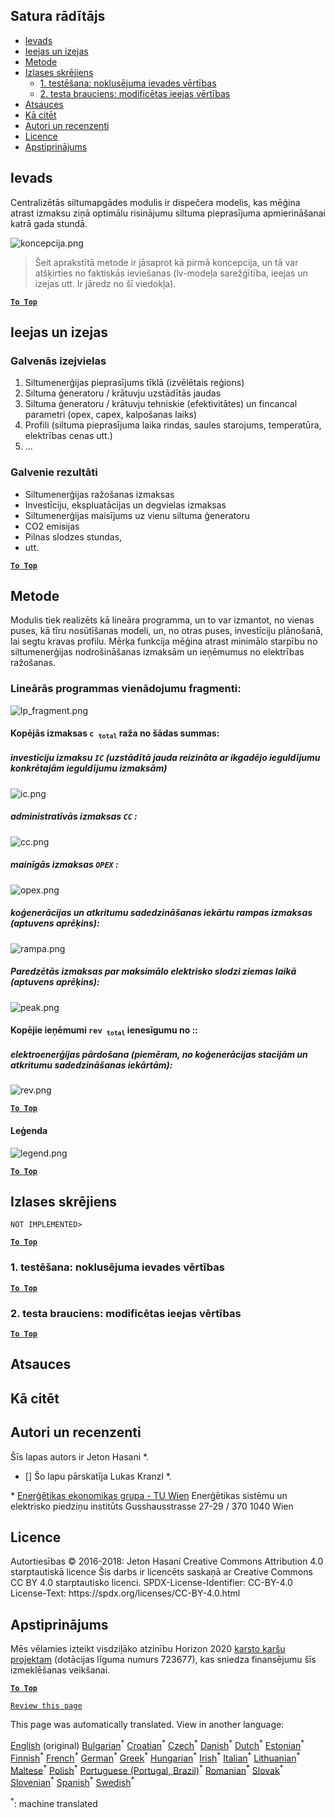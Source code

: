 <h2> Satura rādītājs </h2><ul><li> <a href="#introduction">Ievads</a> </li><li> <a href="#inputs-and-outputs">Ieejas un izejas</a> </li><li> <a href="#method">Metode</a> </li><li> <a href="#sample-run">Izlases skrējiens</a> <ul><li> <a href="#test-run-1-default-input-values">1. testēšana: noklusējuma ievades vērtības</a> </li><li> <a href="#test-run-2-modified-input-values">2. testa brauciens: modificētas ieejas vērtības</a> </li></ul></li><li> <a href="#references">Atsauces</a> </li><li> <a href="#how-to-cite">Kā citēt</a> </li><li> <a href="#authors-and-reviewers">Autori un recenzenti</a> </li><li> <a href="#license">Licence</a> </li><li> <a href="#acknowledgement">Apstiprinājums</a> </li></ul><h2> Ievads </h2><p> Centralizētās siltumapgādes modulis ir dispečera modelis, kas mēģina atrast izmaksu ziņā optimālu risinājumu siltuma pieprasījuma apmierināšanai katrā gada stundā. </p><p><img alt="koncepcija.png" src="https://github.com/HotMaps/hotmaps_wiki/blob/master/Images/dh_supply/concept.png"/></p><blockquote><p> Šeit aprakstītā metode ir jāsaprot kā pirmā koncepcija, un tā var atšķirties no faktiskās ieviešanas (lv-modeļa sarežģītība, ieejas un izejas utt. Ir jāredz no šī viedokļa). </p></blockquote><p><ins> <code><strong><a href="#table-of-contents">To Top</a></strong></code> </ins> </p><h2> Ieejas un izejas </h2><h3> Galvenās izejvielas </h3><ol><li> Siltumenerģijas pieprasījums tīklā (izvēlētais reģions) </li><li> Siltuma ģeneratoru / krātuvju uzstādītās jaudas </li><li> Siltuma ģeneratoru / krātuvju tehniskie (efektivitātes) un fincancal parametri (opex, capex, kalpošanas laiks) </li><li> Profili (siltuma pieprasījuma laika rindas, saules starojums, temperatūra, elektrības cenas utt.) </li><li> ... </li></ol><h3> Galvenie rezultāti </h3><ul><li> Siltumenerģijas ražošanas izmaksas </li><li> Investīciju, ekspluatācijas un degvielas izmaksas </li><li> Siltumenerģijas maisījums uz vienu siltuma ģeneratoru </li><li> CO2 emisijas </li><li> Pilnas slodzes stundas, </li><li> utt. </li></ul><p><ins> <code><strong><a href="#table-of-contents">To Top</a></strong></code> </ins> </p><h2> Metode </h2><p> Modulis tiek realizēts kā lineāra programma, un to var izmantot, no vienas puses, kā tīru nosūtīšanas modeli, un, no otras puses, investīciju plānošanā, lai segtu kravas profilu. Mērķa funkcija mēģina atrast minimālo starpību no siltumenerģijas nodrošināšanas izmaksām un ieņēmumus no elektrības ražošanas. </p><h3> Lineārās programmas vienādojumu fragmenti: </h3><p><img alt="lp_fragment.png" src="https://github.com/HotMaps/hotmaps_wiki/blob/master/Images/dh_supply/lp_fragment.png"/></p><h4> Kopējās izmaksas <code>c <sub>total</sub></code> raža no šādas summas: </h4><h5> investīciju izmaksu <code>IC</code> (uzstādītā jauda reizināta ar ikgadējo ieguldījumu konkrētajām ieguldījumu izmaksām) </h5><p><img alt="ic.png" src="https://github.com/HotMaps/hotmaps_wiki/blob/master/Images/dh_supply/ic.png"/></p><h5> administratīvās izmaksas <code>CC</code> : </h5><p><img alt="cc.png" src="https://github.com/HotMaps/hotmaps_wiki/blob/master/Images/dh_supply/cc.png"/></p><h5> mainīgās izmaksas <code>OPEX</code> : </h5><p><img alt="opex.png" src="https://github.com/HotMaps/hotmaps_wiki/blob/master/Images/dh_supply/opex.png"/></p><h5> koģenerācijas un atkritumu sadedzināšanas iekārtu rampas izmaksas (aptuvens aprēķins): </h5><p><img alt="rampa.png" src="https://github.com/HotMaps/hotmaps_wiki/blob/master/Images/dh_supply/ramp.png"/></p><h5> Paredzētās izmaksas par maksimālo elektrisko slodzi ziemas laikā (aptuvens aprēķins): </h5><p><img alt="peak.png" src="https://github.com/HotMaps/hotmaps_wiki/blob/master/Images/dh_supply/peak.png"/></p><h4> Kopējie ieņēmumi <code>rev <sub>total</sub></code> ienesīgumu no :: </h4><h5> elektroenerģijas pārdošana (piemēram, no koģenerācijas stacijām un atkritumu sadedzināšanas iekārtām): </h5><p><img alt="rev.png" src="https://github.com/HotMaps/hotmaps_wiki/blob/master/Images/dh_supply/rev.png"/></p><p><ins> <code><strong><a href="#table-of-contents">To Top</a></strong></code> </ins> </p><h4> Leģenda </h4><p><img alt="legend.png" src="https://github.com/HotMaps/hotmaps_wiki/blob/master/Images/dh_supply/legend.png"/></p><p><ins> <code><strong><a href="#table-of-contents">To Top</a></strong></code> </ins> </p><h2> Izlases skrējiens </h2><p> <code>NOT IMPLEMENTED&gt;</code> </p> <p><ins> <code><strong><a href="#table-of-contents">To Top</a></strong></code> </ins> </p><h3> 1. testēšana: noklusējuma ievades vērtības </h3><p><ins> <code><strong><a href="#table-of-contents">To Top</a></strong></code> </ins> </p><h3> 2. testa brauciens: modificētas ieejas vērtības </h3><p><ins> <code><strong><a href="#table-of-contents">To Top</a></strong></code> </ins> </p><h2> Atsauces </h2><h2> Kā citēt </h2><h2> Autori un recenzenti </h2><p> Šīs lapas autors ir Jeton Hasani *. </p><ul><li> [] Šo lapu pārskatīja Lukas Kranzl *. </li></ul><p> * <a href="https://eeg.tuwien.ac.at/">Enerģētikas ekonomikas grupa - TU Wien</a> Enerģētikas sistēmu un elektrisko piedziņu institūts Gusshausstrasse 27-29 / 370 1040 Wien </p><h2> Licence </h2><p> Autortiesības © 2016-2018: Jeton Hasani Creative Commons Attribution 4.0 starptautiskā licence Šis darbs ir licencēts saskaņā ar Creative Commons CC BY 4.0 starptautisko licenci. SPDX-License-Identifier: CC-BY-4.0 License-Text: https://spdx.org/licenses/CC-BY-4.0.html </p><h2> Apstiprinājums </h2><p> Mēs vēlamies izteikt visdziļāko atzinību Horizon 2020 <a href="https://www.hotmaps-project.eu">karsto karšu projektam</a> (dotācijas līguma numurs 723677), kas sniedza finansējumu šīs izmeklēšanas veikšanai. </p><p><ins> <code><strong><a href="#table-of-contents">To Top</a></strong></code> </ins> </p><p> <code><a href="https://github.com/HotMaps/hotmaps_wiki/wiki/CM_DH_supply/_edit">Review this page</a></code> </p>

This page was automatically translated. View in another language:

[English](en-CM-District-heating-supply-dispatch) (original) [Bulgarian](bg-CM-District-heating-supply-dispatch)<sup>\*</sup> [Croatian](hr-CM-District-heating-supply-dispatch)<sup>\*</sup> [Czech](cs-CM-District-heating-supply-dispatch)<sup>\*</sup> [Danish](da-CM-District-heating-supply-dispatch)<sup>\*</sup> [Dutch](nl-CM-District-heating-supply-dispatch)<sup>\*</sup> [Estonian](et-CM-District-heating-supply-dispatch)<sup>\*</sup> [Finnish](fi-CM-District-heating-supply-dispatch)<sup>\*</sup> [French](fr-CM-District-heating-supply-dispatch)<sup>\*</sup> [German](de-CM-District-heating-supply-dispatch)<sup>\*</sup> [Greek](el-CM-District-heating-supply-dispatch)<sup>\*</sup> [Hungarian](hu-CM-District-heating-supply-dispatch)<sup>\*</sup> [Irish](ga-CM-District-heating-supply-dispatch)<sup>\*</sup> [Italian](it-CM-District-heating-supply-dispatch)<sup>\*</sup>  [Lithuanian](lt-CM-District-heating-supply-dispatch)<sup>\*</sup> [Maltese](mt-CM-District-heating-supply-dispatch)<sup>\*</sup> [Polish](pl-CM-District-heating-supply-dispatch)<sup>\*</sup> [Portuguese (Portugal, Brazil)](pt-CM-District-heating-supply-dispatch)<sup>\*</sup> [Romanian](ro-CM-District-heating-supply-dispatch)<sup>\*</sup> [Slovak](sk-CM-District-heating-supply-dispatch)<sup>\*</sup> [Slovenian](sl-CM-District-heating-supply-dispatch)<sup>\*</sup> [Spanish](es-CM-District-heating-supply-dispatch)<sup>\*</sup> [Swedish](sv-CM-District-heating-supply-dispatch)<sup>\*</sup> 

<sup>\*</sup>: machine translated

